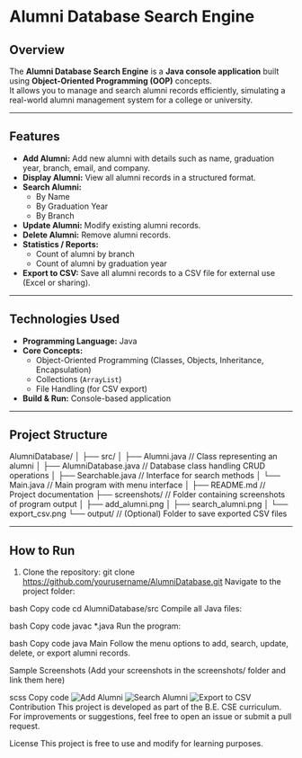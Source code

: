 # Alumni Database Search Engine

## Overview
The **Alumni Database Search Engine** is a **Java console application** built using **Object-Oriented Programming (OOP)** concepts.  
It allows you to manage and search alumni records efficiently, simulating a real-world alumni management system for a college or university.

---

## Features
- **Add Alumni:** Add new alumni with details such as name, graduation year, branch, email, and company.  
- **Display Alumni:** View all alumni records in a structured format.  
- **Search Alumni:**  
  - By Name  
  - By Graduation Year  
  - By Branch  
- **Update Alumni:** Modify existing alumni records.  
- **Delete Alumni:** Remove alumni records.  
- **Statistics / Reports:**  
  - Count of alumni by branch  
  - Count of alumni by graduation year  
- **Export to CSV:** Save all alumni records to a CSV file for external use (Excel or sharing).

---

## Technologies Used
- **Programming Language:** Java  
- **Core Concepts:**  
  - Object-Oriented Programming (Classes, Objects, Inheritance, Encapsulation)  
  - Collections (`ArrayList`)  
  - File Handling (for CSV export)  
- **Build & Run:** Console-based application  

---

## Project Structure
AlumniDatabase/
│
├── src/
│   ├── Alumni.java          // Class representing an alumni
│   ├── AlumniDatabase.java  // Database class handling CRUD operations
│   ├── Searchable.java      // Interface for search methods
│   └── Main.java            // Main program with menu interface
│
├── README.md                // Project documentation
├── screenshots/             // Folder containing screenshots of program output
│   ├── add_alumni.png
│   ├── search_alumni.png
│   └── export_csv.png
└── output/                  // (Optional) Folder to save exported CSV files

---

## How to Run
1. Clone the repository:
git clone https://github.com/yourusername/AlumniDatabase.git
Navigate to the project folder:

bash
Copy code
cd AlumniDatabase/src
Compile all Java files:

bash
Copy code
javac *.java
Run the program:

bash
Copy code
java Main
Follow the menu options to add, search, update, delete, or export alumni records.

Sample Screenshots
(Add your screenshots in the screenshots/ folder and link them here)

scss
Copy code
![Add Alumni](screenshots/add_alumni.png)
![Search Alumni](screenshots/search_alumni.png)
![Export to CSV](screenshots/export_csv.png)
Contribution
This project is developed as part of the B.E. CSE curriculum.
For improvements or suggestions, feel free to open an issue or submit a pull request.

License
This project is free to use and modify for learning purposes.




